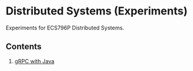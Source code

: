 # Distributed Systems (Experiments)

Experiments for ECS796P Distributed Systems.

## Contents

1. [gRPC with Java](/gRPC)
